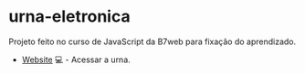 # urna-eletronica

Projeto feito no curso de JavaScript da B7web para fixação do aprendizado.

- [Website](https://danielfirme.github.io/urna-eletronica/) 💻 - Acessar a urna.

